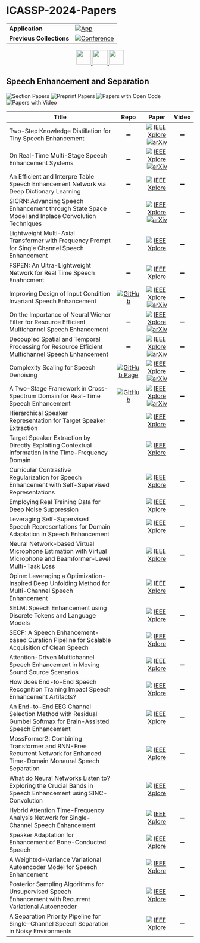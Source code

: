 # ICASSP-2024-Papers

<table>
    <tr>
        <td><strong>Application</strong></td>
        <td>
            <a href="https://huggingface.co/spaces/DmitryRyumin/NewEraAI-Papers" style="float:left;">
                <img src="https://img.shields.io/badge/🤗-NewEraAI--Papers-FFD21F.svg" alt="App" />
            </a>
        </td>
    </tr>
    <tr>
        <td><strong>Previous Collections</strong></td>
        <td>
            <a href="https://github.com/DmitryRyumin/ICASSP-2023-24-Papers/blob/main/README_2023.md">
                <img src="http://img.shields.io/badge/ICASSP-2023-0073AE.svg" alt="Conference">
            </a>
        </td>
    </tr>
</table>

<div align="center">
    <a href="https://github.com/DmitryRyumin/ICASSP-2023-24-Papers/blob/main/sections/2024/main/GC-L3.md">
        <img src="https://cdn.jsdelivr.net/gh/DmitryRyumin/NewEraAI-Papers@main/images/left.svg" width="40" alt="" />
    </a>
    <a href="https://github.com/DmitryRyumin/ICASSP-2023-24-Papers/">
        <img src="https://cdn.jsdelivr.net/gh/DmitryRyumin/NewEraAI-Papers@main/images/home.svg" width="40" alt="" />
    </a>
    <a href="https://github.com/DmitryRyumin/ICASSP-2023-24-Papers/blob/main/sections/2024/main/IVMSP-P6.md">
        <img src="https://cdn.jsdelivr.net/gh/DmitryRyumin/NewEraAI-Papers@main/images/right.svg" width="40" alt="" />
    </a>
</div>

## Speech Enhancement and Separation

![Section Papers](https://img.shields.io/badge/Section%20Papers-30-42BA16) ![Preprint Papers](https://img.shields.io/badge/Preprint%20Papers-8-b31b1b) ![Papers with Open Code](https://img.shields.io/badge/Papers%20with%20Open%20Code-2-1D7FBF) ![Papers with Video](https://img.shields.io/badge/Papers%20with%20Video-0-FF0000)

| **Title** | **Repo** | **Paper** | **Video** |
|-----------|:--------:|:---------:|:---------:|
| Two-Step Knowledge Distillation for Tiny Speech Enhancement | :heavy_minus_sign: | [![IEEE Xplore](https://img.shields.io/badge/IEEE-10446796-E4A42C.svg)](https://ieeexplore.ieee.org/document/10446796) <br/> [![arXiv](https://img.shields.io/badge/arXiv-2309.08144-b31b1b.svg)](https://arxiv.org/abs/2309.08144) | :heavy_minus_sign: |
| On Real-Time Multi-Stage Speech Enhancement Systems | :heavy_minus_sign: | [![IEEE Xplore](https://img.shields.io/badge/IEEE-10447228-E4A42C.svg)](https://ieeexplore.ieee.org/document/10447228) <br/> [![arXiv](https://img.shields.io/badge/arXiv-2312.12415-b31b1b.svg)](https://arxiv.org/abs/2312.12415) | :heavy_minus_sign: |
| An Efficient and Interpre Table Speech Enhancement Network via Deep Dictionary Learning | :heavy_minus_sign: | [![IEEE Xplore](https://img.shields.io/badge/IEEE-10447188-E4A42C.svg)](https://ieeexplore.ieee.org/document/10447188) | :heavy_minus_sign: |
| SICRN: Advancing Speech Enhancement through State Space Model and Inplace Convolution Techniques | :heavy_minus_sign: | [![IEEE Xplore](https://img.shields.io/badge/IEEE-10446396-E4A42C.svg)](https://ieeexplore.ieee.org/document/10446396) <br/> [![arXiv](https://img.shields.io/badge/arXiv-2402.14225-b31b1b.svg)](https://arxiv.org/abs/2402.14225) | :heavy_minus_sign: |
| Lightweight Multi-Axial Transformer with Frequency Prompt for Single Channel Speech Enhancement | :heavy_minus_sign: | [![IEEE Xplore](https://img.shields.io/badge/IEEE-10446787-E4A42C.svg)](https://ieeexplore.ieee.org/document/10446787) | :heavy_minus_sign: |
| FSPEN: An Ultra-Lightweight Network for Real Time Speech Enahncment | :heavy_minus_sign: | [![IEEE Xplore](https://img.shields.io/badge/IEEE-10446016-E4A42C.svg)](https://ieeexplore.ieee.org/document/10446016) | :heavy_minus_sign: |
| Improving Design of Input Condition Invariant Speech Enhancement | [![GitHub](https://img.shields.io/github/stars/espnet/espnet?style=flat)](https://github.com/espnet/espnet) | [![IEEE Xplore](https://img.shields.io/badge/IEEE-10448155-E4A42C.svg)](https://ieeexplore.ieee.org/document/10448155) <br/> [![arXiv](https://img.shields.io/badge/arXiv-2401.14271-b31b1b.svg)](https://arxiv.org/abs/2401.14271) | :heavy_minus_sign: |
| On the Importance of Neural Wiener Filter for Resource Efficient Multichannel Speech Enhancement | :heavy_minus_sign: | [![IEEE Xplore](https://img.shields.io/badge/IEEE-10448014-E4A42C.svg)](https://ieeexplore.ieee.org/document/10448014) <br/> [![arXiv](https://img.shields.io/badge/arXiv-2401.07882-b31b1b.svg)](https://arxiv.org/abs/2401.07882) | :heavy_minus_sign: |
| Decoupled Spatial and Temporal Processing for Resource Efficient Multichannel Speech Enhancement | :heavy_minus_sign: | [![IEEE Xplore](https://img.shields.io/badge/IEEE-10446087-E4A42C.svg)](https://ieeexplore.ieee.org/document/10446087) <br/> [![arXiv](https://img.shields.io/badge/arXiv-2401.07879-b31b1b.svg)](https://arxiv.org/abs/2401.07879) | :heavy_minus_sign: |
| Complexity Scaling for Speech Denoising | [![GitHub Page](https://img.shields.io/badge/GitHub-Page-159957.svg)](https://hangtingchen.github.io/Complexity-Scaling-for-Speech-Denoising.github.io/) | [![IEEE Xplore](https://img.shields.io/badge/IEEE-10448061-E4A42C.svg)](https://ieeexplore.ieee.org/document/10448061) <br/> [![arXiv](https://img.shields.io/badge/arXiv-2309.07757-b31b1b.svg)](https://arxiv.org/abs/2309.07757) | :heavy_minus_sign: |
| A Two-Stage Framework in Cross-Spectrum Domain for Real-Time Speech Enhancement | [![GitHub](https://img.shields.io/github/stars/Zhangyuewei98/FDFNet?style=flat)](https://github.com/Zhangyuewei98/FDFNet) | [![IEEE Xplore](https://img.shields.io/badge/IEEE-10447096-E4A42C.svg)](https://ieeexplore.ieee.org/document/10447096) <br/> [![arXiv](https://img.shields.io/badge/arXiv-2401.10494-b31b1b.svg)](https://arxiv.org/abs/2401.10494) | :heavy_minus_sign: |
| Hierarchical Speaker Representation for Target Speaker Extraction |  | [![IEEE Xplore](https://img.shields.io/badge/IEEE-10447755-E4A42C.svg)](https://ieeexplore.ieee.org/document/10447755) | :heavy_minus_sign: |
| Target Speaker Extraction by Directly Exploiting Contextual Information in the Time-Frequency Domain |  | [![IEEE Xplore](https://img.shields.io/badge/IEEE-10447529-E4A42C.svg)](https://ieeexplore.ieee.org/document/10447529) | :heavy_minus_sign: |
| Curricular Contrastive Regularization for Speech Enhancement with Self-Supervised Representations |  | [![IEEE Xplore](https://img.shields.io/badge/IEEE-10445912-E4A42C.svg)](https://ieeexplore.ieee.org/document/10445912) | :heavy_minus_sign: |
| Employing Real Training Data for Deep Noise Suppression |  | [![IEEE Xplore](https://img.shields.io/badge/IEEE-10448333-E4A42C.svg)](https://ieeexplore.ieee.org/document/10448333) | :heavy_minus_sign: |
| Leveraging Self-Supervised Speech Representations for Domain Adaptation in Speech Enhancement |  | [![IEEE Xplore](https://img.shields.io/badge/IEEE-10447573-E4A42C.svg)](https://ieeexplore.ieee.org/document/10447573) | :heavy_minus_sign: |
| Neural Network-based Virtual Microphone Estimation with Virtual Microphone and Beamformer-Level Multi-Task Loss |  | [![IEEE Xplore](https://img.shields.io/badge/IEEE-10446139-E4A42C.svg)](https://ieeexplore.ieee.org/document/10446139) | :heavy_minus_sign: |
| Opine: Leveraging a Optimization-Inspired Deep Unfolding Method for Multi-Channel Speech Enhancement |  | [![IEEE Xplore](https://img.shields.io/badge/IEEE-10447369-E4A42C.svg)](https://ieeexplore.ieee.org/document/10447369) | :heavy_minus_sign: |
| SELM: Speech Enhancement using Discrete Tokens and Language Models |  | [![IEEE Xplore](https://img.shields.io/badge/IEEE-10447464-E4A42C.svg)](https://ieeexplore.ieee.org/document/10447464) | :heavy_minus_sign: |
| SECP: A Speech Enhancement-based Curation Pipeline for Scalable Acquisition of Clean Speech |  | [![IEEE Xplore](https://img.shields.io/badge/IEEE-10446973-E4A42C.svg)](https://ieeexplore.ieee.org/document/10446973) | :heavy_minus_sign: |
| Attention-Driven Multichannel Speech Enhancement in Moving Sound Source Scenarios |  | [![IEEE Xplore](https://img.shields.io/badge/IEEE-10448177-E4A42C.svg)](https://ieeexplore.ieee.org/document/10448177) | :heavy_minus_sign: |
| How does End-to-End Speech Recognition Training Impact Speech Enhancement Artifacts? |  | [![IEEE Xplore](https://img.shields.io/badge/IEEE-10447750-E4A42C.svg)](https://ieeexplore.ieee.org/document/10447750) | :heavy_minus_sign: |
| An End-to-End EEG Channel Selection Method with Residual Gumbel Softmax for Brain-Assisted Speech Enhancement |  | [![IEEE Xplore](https://img.shields.io/badge/IEEE-10446263-E4A42C.svg)](https://ieeexplore.ieee.org/document/10446263) | :heavy_minus_sign: |
| MossFormer2: Combining Transformer and RNN-Free Recurrent Network for Enhanced Time-Domain Monaural Speech Separation |  | [![IEEE Xplore](https://img.shields.io/badge/IEEE-10445985-E4A42C.svg)](https://ieeexplore.ieee.org/document/10445985) | :heavy_minus_sign: |
| What do Neural Networks Listen to? Exploring the Crucial Bands in Speech Enhancement using SINC-Convolution |  | [![IEEE Xplore](https://img.shields.io/badge/IEEE-10445878-E4A42C.svg)](https://ieeexplore.ieee.org/document/10445878) | :heavy_minus_sign: |
| Hybrid Attention Time-Frequency Analysis Network for Single-Channel Speech Enhancement |  | [![IEEE Xplore](https://img.shields.io/badge/IEEE-10445944-E4A42C.svg)](https://ieeexplore.ieee.org/document/10445944) | :heavy_minus_sign: |
| Speaker Adaptation for Enhancement of Bone-Conducted Speech |  | [![IEEE Xplore](https://img.shields.io/badge/IEEE-10446294-E4A42C.svg)](https://ieeexplore.ieee.org/document/10446294) | :heavy_minus_sign: |
| A Weighted-Variance Variational Autoencoder Model for Speech Enhancement |  | [![IEEE Xplore](https://img.shields.io/badge/IEEE-10448177-E4A42C.svg)](https://ieeexplore.ieee.org/document/10448177) | :heavy_minus_sign: |
| Posterior Sampling Algorithms for Unsupervised Speech Enhancement with Recurrent Variational Autoencoder |  | [![IEEE Xplore](https://img.shields.io/badge/IEEE-10447837-E4A42C.svg)](https://ieeexplore.ieee.org/document/10447837) | :heavy_minus_sign: |
| A Separation Priority Pipeline for Single-Channel Speech Separation in Noisy Environments |  | [![IEEE Xplore](https://img.shields.io/badge/IEEE-10448116-E4A42C.svg)](https://ieeexplore.ieee.org/document/10448116) | :heavy_minus_sign: |

